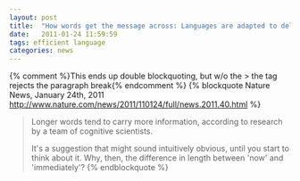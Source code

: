 ```yaml
---
layout: post
title:  "How words get the message across: Languages are adapted to deliver information efficiently and smoothly"
date:   2011-01-24 11:59:59
tags: efficient language
categories: news
---
```


{% comment %}This ends up double blockquoting, but w/o the > the tag rejects the paragraph break{% endcomment %}
{% blockquote Nature News, January 24th, 2011 http://www.nature.com/news/2011/110124/full/news.2011.40.html %}
> Longer words tend to carry more information, according to research by a team of cognitive scientists.
>
> It's a suggestion that might sound intuitively obvious, until you start to think about it. Why, then, the difference
> in length between 'now' and 'immediately'?
{% endblockquote %}
